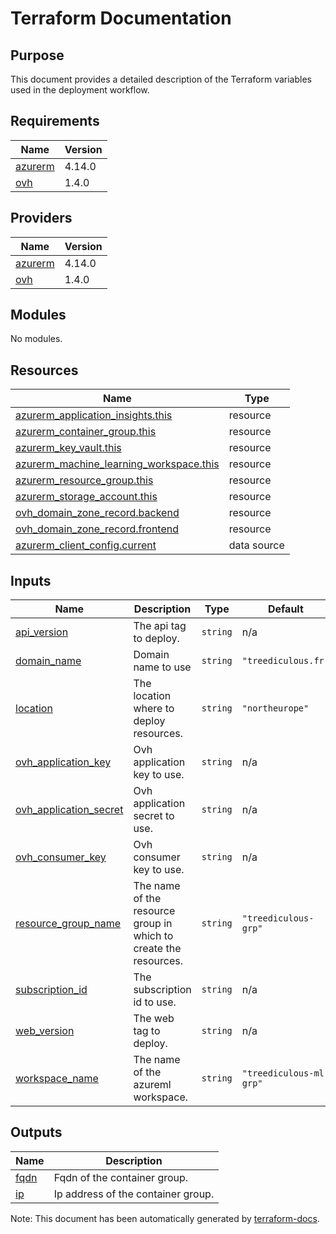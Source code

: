 # Terraform Documentation
## Purpose
This document provides a detailed description of the Terraform variables used in the deployment workflow.
<!-- BEGIN_TF_DOCS -->
## Requirements

| Name | Version |
|------|---------|
| <a name="requirement_azurerm"></a> [azurerm](#requirement\_azurerm) | 4.14.0 |
| <a name="requirement_ovh"></a> [ovh](#requirement\_ovh) | 1.4.0 |

## Providers

| Name | Version |
|------|---------|
| <a name="provider_azurerm"></a> [azurerm](#provider\_azurerm) | 4.14.0 |
| <a name="provider_ovh"></a> [ovh](#provider\_ovh) | 1.4.0 |

## Modules

No modules.

## Resources

| Name | Type |
|------|------|
| [azurerm_application_insights.this](https://registry.terraform.io/providers/hashicorp/azurerm/4.14.0/docs/resources/application_insights) | resource |
| [azurerm_container_group.this](https://registry.terraform.io/providers/hashicorp/azurerm/4.14.0/docs/resources/container_group) | resource |
| [azurerm_key_vault.this](https://registry.terraform.io/providers/hashicorp/azurerm/4.14.0/docs/resources/key_vault) | resource |
| [azurerm_machine_learning_workspace.this](https://registry.terraform.io/providers/hashicorp/azurerm/4.14.0/docs/resources/machine_learning_workspace) | resource |
| [azurerm_resource_group.this](https://registry.terraform.io/providers/hashicorp/azurerm/4.14.0/docs/resources/resource_group) | resource |
| [azurerm_storage_account.this](https://registry.terraform.io/providers/hashicorp/azurerm/4.14.0/docs/resources/storage_account) | resource |
| [ovh_domain_zone_record.backend](https://registry.terraform.io/providers/ovh/ovh/1.4.0/docs/resources/domain_zone_record) | resource |
| [ovh_domain_zone_record.frontend](https://registry.terraform.io/providers/ovh/ovh/1.4.0/docs/resources/domain_zone_record) | resource |
| [azurerm_client_config.current](https://registry.terraform.io/providers/hashicorp/azurerm/4.14.0/docs/data-sources/client_config) | data source |

## Inputs

| Name | Description | Type | Default | Required |
|------|-------------|------|---------|:--------:|
| <a name="input_api_version"></a> [api\_version](#input\_api\_version) | The api tag to deploy. | `string` | n/a | yes |
| <a name="input_domain_name"></a> [domain\_name](#input\_domain\_name) | Domain name to use | `string` | `"treediculous.fr"` | no |
| <a name="input_location"></a> [location](#input\_location) | The location where to deploy resources. | `string` | `"northeurope"` | no |
| <a name="input_ovh_application_key"></a> [ovh\_application\_key](#input\_ovh\_application\_key) | Ovh application key to use. | `string` | n/a | yes |
| <a name="input_ovh_application_secret"></a> [ovh\_application\_secret](#input\_ovh\_application\_secret) | Ovh application secret to use. | `string` | n/a | yes |
| <a name="input_ovh_consumer_key"></a> [ovh\_consumer\_key](#input\_ovh\_consumer\_key) | Ovh consumer key to use. | `string` | n/a | yes |
| <a name="input_resource_group_name"></a> [resource\_group\_name](#input\_resource\_group\_name) | The name of the resource group in which to create the resources. | `string` | `"treediculous-grp"` | no |
| <a name="input_subscription_id"></a> [subscription\_id](#input\_subscription\_id) | The subscription id to use. | `string` | n/a | yes |
| <a name="input_web_version"></a> [web\_version](#input\_web\_version) | The web tag to deploy. | `string` | n/a | yes |
| <a name="input_workspace_name"></a> [workspace\_name](#input\_workspace\_name) | The name of the azureml workspace. | `string` | `"treediculous-ml-grp"` | no |

## Outputs

| Name | Description |
|------|-------------|
| <a name="output_fqdn"></a> [fqdn](#output\_fqdn) | Fqdn of the container group. |
| <a name="output_ip"></a> [ip](#output\_ip) | Ip address of the container group. |
<!-- END_TF_DOCS -->   
Note: This document has been automatically generated by [terraform-docs](https://terraform-docs.io/).